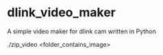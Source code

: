 # dlink_video_maker
A simple video maker for dlink cam written in Python

./zip_video <folder_contains_image>
